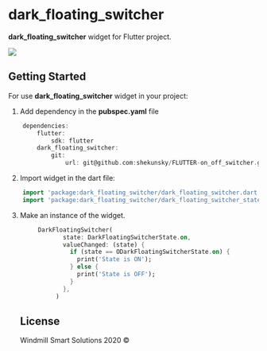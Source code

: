 # dark_floating_switcher

**dark_floating_switcher** widget for Flutter project.

![](on_off_switcher.gif)

## Getting Started

For use **dark_floating_switcher** widget in your project:
1. Add dependency in the **pubspec.yaml** file
```dart
    dependencies:
        flutter:
            sdk: flutter
        dark_floating_switcher:
            git:
                url: git@github.com:shekunsky/FLUTTER-on_off_switcher.git
```

2. Import widget in the dart file:
```dart
    import 'package:dark_floating_switcher/dark_floating_switcher.dart';
    import 'package:dark_floating_switcher/dark_floating_switcher_state.dart';
```

3. Make an instance of the widget.

    ```dart
         DarkFloatingSwitcher(
                state: DarkFloatingSwitcherState.on,
                valueChanged: (state) {
                  if (state == ODarkFloatingSwitcherState.on) {
                    print('State is ON');
                  } else {
                    print('State is OFF');
                  }
                },
              )
    ```
    
    
    ## License

    Windmill Smart Solutions 2020 ©